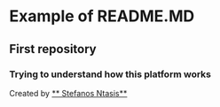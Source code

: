 # Example of README.MD

## First repository

### Trying to understand how this platform works

Created by [** Stefanos Ntasis**](https://www.linkedin.com/in/stefanos-ntasis-a602ba245/)

